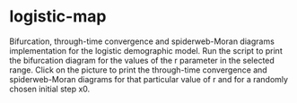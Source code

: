 # logistic-map
Bifurcation, through-time convergence and spiderweb-Moran diagrams implementation for the logistic demographic model. 
Run the script to print the bifurcation diagram for the values of the r parameter in the selected range. Click on the picture to print the through-time convergence and spiderweb-Moran diagrams for that particular value of r and for a randomly chosen initial step x0.
